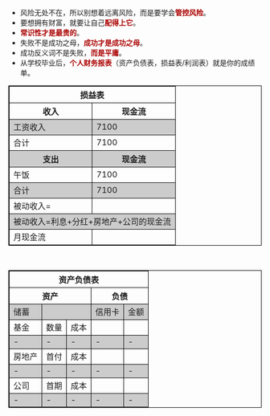 <style type="text/css">
table {
    border-collapse: collapse;
}

table, td, th {
    border: 1px solid black;
}
.mark,th{
  font-weight: bold;
}
/*odd*/
table tr:nth-child(even){
  background: #ccc;
}
.mark{
    color:#aa0000;
}
</style>

<ul>
<li>
风险无处不在，所以别想着远离风险，而是要学会<span class="mark">管控风险</span>。
</li>
<li>
要想拥有财富，就要让自己<span class="mark">配得上它</span>。
</li>
<li>
<span class="mark">常识性才是最贵的</span>。
</li>
<li>
失败不是成功之母，<span class="mark">成功才是成功之母</span>。
</li>
<li>
成功反义词不是失败，<span class="mark">而是平庸</span>。
</li>
<li>
从学校毕业后，<span class="mark">个人财务报表</span>（资产负债表，损益表/利润表）就是你的成绩单。
</li>
</ul>

<table>
<thead>
<th colspan="2">损益表</th>
</thead>
<tr>
<th style="width:50%;">收入</th>
<th style="width:50%;">现金流</th>
</tr>
<tr>
<td>工资收入</td>
<td>7100</td>
</tr>
<tr>
<td>合计</td>
<td>7100</td>
</tr>
<tr>
<th>支出</th>
<th>现金流</th>
</tr>
<tr>
<td>午饭</td>
<td>7100</td>
</tr>
<tr>
<td>合计</td>
<td>7100</td>
</tr>
<tr>
<td>被动收入=</td>
<td ></td>
</tr>
<tr>
<td colspan="2">被动收入=利息+分红+房地产+公司的现金流</td>
</tr>
<tr>
<td>月现金流</td>
<td ></td>
</tr>
</table>

<br>

<table>
<thead>
<th colspan="5">资产负债表</th>
</thead>
<tr>
<th colspan="3">资产</th>
<th colspan="2">负债</th>
</tr>
<tr>
<td>储蓄</td>
<td colspan="2"></td>

<td>信用卡</td>
<td>金额</td>
</tr>
<tr>
<td>基金</td>
<td>数量</td>
<td>成本</td>
<td></td>
<td></td>
</tr>
<tr>
<td>-</td>
<td>-</td>
<td>-</td>
<td>-</td>
<td>-</td>
</tr>
<tr>
<td>房地产</td>
<td>首付</td>
<td>成本</td>
<td></td>
<td></td>
</tr>
<tr>
<td>-</td>
<td>-</td>
<td>-</td>
<td>-</td>
<td>-</td>
</tr>
<tr>
<td>公司</td>
<td>首期</td>
<td>成本</td>
<td></td>
<td></td>
</tr>
<tr>
<td>-</td>
<td>-</td>
<td>-</td>
<td>-</td>
<td>-</td>
</tr>
</table>